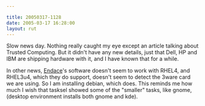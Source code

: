 ```yaml
---

title: 20050317-1128
date: 2005-03-17 16:28:00
layout: rut
---
```


<p> Slow news day.  Nothing really caught my eye except an article
talking about Trusted Computing.  But it didn't have any new details,
just that Dell, HP and IBM are shipping hardware with it, and I
have known that for a while.</p>

<p>In other news, <a href="http://www.endace.com">Endace</a>'s
software doesn't seem to work with RHEL4, and RHEL3u4, which they
do support, doesn't seem to detect the 3ware card we are using.
So I am installing debian, which does.  This reminds me how much I
wish that tasksel showed some of the "smaller" tasks, like gnome,
(desktop environment installs both gnome and kde).</p>

